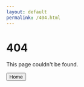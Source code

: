 ```yaml
---
layout: default
permalink: /404.html
---
```


# 404

This page couldn't be found.

<button class="btn blue-gradient btn-lg"><i class="fas fa-home"></i>Home</button>